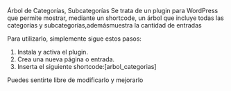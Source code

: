 Árbol de Categorías, Subcategorías
Se trata de un plugin para WordPress que permite mostrar, mediante un shortcode, un árbol que incluye todas las categorías y subcategorías,ademásmuestra la cantidad de entradas

Para utilizarlo, simplemente sigue estos pasos:

1. Instala y activa el plugin.
2. Crea una nueva página o entrada.
3. Inserta el siguiente shortcode:[arbol_categorias]

Puedes sentirte libre de modificarlo y mejorarlo 

